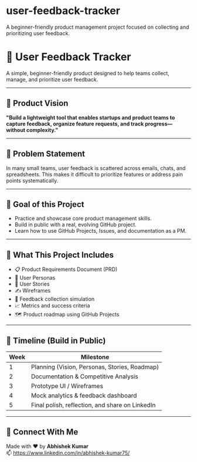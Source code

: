 # user-feedback-tracker
A beginner-friendly product management project focused on collecting and prioritizing user feedback.
# 📝 User Feedback Tracker

A simple, beginner-friendly product designed to help teams collect, manage, and prioritize user feedback.

---

## 🚀 Product Vision

**"Build a lightweight tool that enables startups and product teams to capture feedback, organize feature requests, and track progress—without complexity."**

---

## 🧩 Problem Statement

In many small teams, user feedback is scattered across emails, chats, and spreadsheets. This makes it difficult to prioritize features or address pain points systematically.

---

## 🎯 Goal of this Project

- Practice and showcase core product management skills.
- Build in public with a real, evolving GitHub project.
- Learn how to use GitHub Projects, Issues, and documentation as a PM.

---

## 📌 What This Project Includes

- 📋 Product Requirements Document (PRD)
- 👥 User Personas
- 🧠 User Stories
- ✍️ Wireframes
- 🧪 Feedback collection simulation
- 📈 Metrics and success criteria
- 🗺️ Product roadmap using GitHub Projects

---

## 📅 Timeline (Build in Public)

| Week | Milestone |
|------|-----------|
| 1 | Planning (Vision, Personas, Stories, Roadmap) |
| 2 | Documentation & Competitive Analysis |
| 3 | Prototype UI / Wireframes |
| 4 | Mock analytics & feedback dashboard |
| 5 | Final polish, reflection, and share on LinkedIn |

---

## 🔗 Connect With Me

Made with ❤️ by **Abhishek Kumar**  
📫 https://www.linkedin.com/in/abhishek-kumar75/

